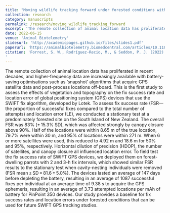 ```yaml
---
title: "Moving wildlife tracking forward under forested conditions with the SWIFT GPS  algorithm"
collection: research
category: manuscripts
permalink: /research/moving_wildlife_tracking_forward
excerpt: 'The remote collection of animal location data has proliferated in recent decades, and higher-frequency data are increasingly available with battery-saving optimisations such as ‘snapshot’ algorithms that acquire GPS satellite data and post-process locations off-board. This is the first study to assess the effects of vegetation and topography on the fix success rate and location error of global positioning system (GPS) devices that use the SWIFT fix algorithm, developed by Lotek. To assess fix success rate (FSR—the proportion of successful fixes compared to the total number of attempts) and location error (LE), we conducted a stationary test at a predominately forested site on the South Island of New Zealand. The overall FSR was 83% (± 15.3% SD), which was affected strongly by canopy closure above 90%. Half of the locations were within 8.65 m of the true location, 79.7% were within 30 m, and 95% of locations were within 271 m. When 6 or more satellites were used, this reduced to 4.92 m and 18.6 m for 50% and 95%, respectively. Horizontal dilution of precision (HDOP), the number of satellites, and canopy closure all influenced location error. To field test the fix success rate of SWIFT GPS devices, we deployed them on forest-dwelling parrots with 2 and 3-h fix intervals, which showed similar FSR results to the stationary test when cavity-nesting individuals were removed (FSR mean ± SD = 81.6 ± 5.0%). The devices lasted an average of 147 days before depleting the battery, resulting in an average of 1087 successful fixes per individual at an average time of 9.38 s to acquire the GPS ephemeris, resulting in an average of 3.73 attempted locations per mAh of battery for PinPoint 350 devices. Our study provides a baseline for fix success rates and location errors under forested conditions that can be used for future SWIFT GPS tracking studies.'
date: 2022-06-15
venue: 'Animal Biotelemetry'
slidesurl: 'http://academicpages.github.io/files/slides1.pdf'
paperurl: 'https://animalbiotelemetry.biomedcentral.com/articles/10.1186/s40317-022-00289-9'
citation: 'Forrest, S. W., Rodríguez-Recio, M., & Seddon, P. J. (2022). Moving wildlife tracking forward under forested conditions with the SWIFT GPS algorithm. Animal Biotelemetry 2022 10:1, 10(1), 1–11. https://doi.org/10.1186/S40317-022-00289-9
'
---
```


The remote collection of animal location data has proliferated in recent decades, and higher-frequency data are increasingly available with battery-saving optimisations such as ‘snapshot’ algorithms that acquire GPS satellite data and post-process locations off-board. This is the first study to assess the effects of vegetation and topography on the fix success rate and location error of global positioning system (GPS) devices that use the SWIFT fix algorithm, developed by Lotek. To assess fix success rate (FSR—the proportion of successful fixes compared to the total number of attempts) and location error (LE), we conducted a stationary test at a predominately forested site on the South Island of New Zealand. The overall FSR was 83% (± 15.3% SD), which was affected strongly by canopy closure above 90%. Half of the locations were within 8.65 m of the true location, 79.7% were within 30 m, and 95% of locations were within 271 m. When 6 or more satellites were used, this reduced to 4.92 m and 18.6 m for 50% and 95%, respectively. Horizontal dilution of precision (HDOP), the number of satellites, and canopy closure all influenced location error. To field test the fix success rate of SWIFT GPS devices, we deployed them on forest-dwelling parrots with 2 and 3-h fix intervals, which showed similar FSR results to the stationary test when cavity-nesting individuals were removed (FSR mean ± SD = 81.6 ± 5.0%). The devices lasted an average of 147 days before depleting the battery, resulting in an average of 1087 successful fixes per individual at an average time of 9.38 s to acquire the GPS ephemeris, resulting in an average of 3.73 attempted locations per mAh of battery for PinPoint 350 devices. Our study provides a baseline for fix success rates and location errors under forested conditions that can be used for future SWIFT GPS tracking studies.